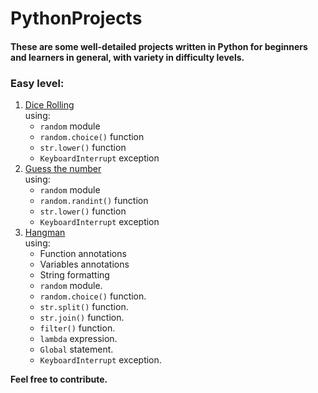 # PythonProjects
#### These are some well-detailed projects written in Python for beginners and learners in general, with variety in difficulty levels.
### Easy level:
1. [Dice Rolling](easy/dice)<br>
  using:
    - `random` module
    - `random.choice()` function
    - `str.lower()` function
    - `KeyboardInterrupt` exception
2. [Guess the number](easy/guess-the-number) <br>
  using:
    - `random` module
    - `random.randint()` function
    - `str.lower()` function
    - `KeyboardInterrupt` exception
3. [Hangman](easy/hangman)<br>
  using:
    - Function annotations
    - Variables annotations
    - String formatting
    - `random` module.
    - `random.choice()` function.
    - `str.split()` function.
    - `str.join()` function.
    - `filter()` function.
    - `lambda` expression.
    - `Global` statement.
    - `KeyboardInterrupt` exception.

**Feel free to contribute.**
